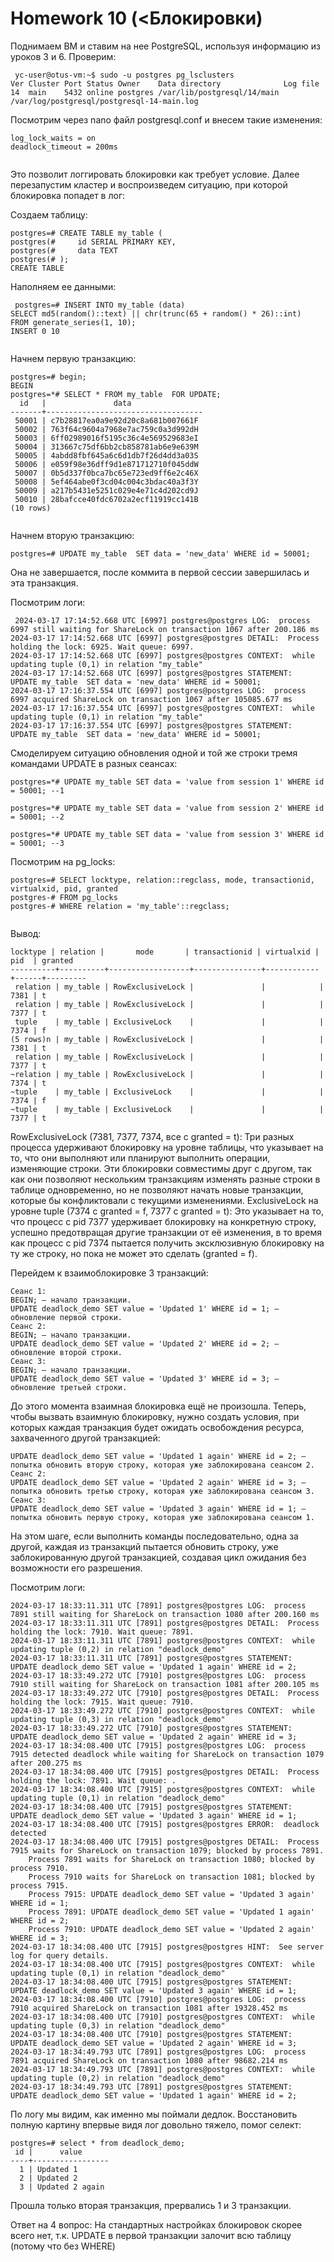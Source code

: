 # Homework 10 (<Блокировки)


Поднимаем ВМ и ставим на нее PostgreSQL, используя информацию из уроков 3 и 6.
Проверим:
```
 yc-user@otus-vm:~$ sudo -u postgres pg_lsclusters
Ver Cluster Port Status Owner    Data directory              Log file
14  main    5432 online postgres /var/lib/postgresql/14/main /var/log/postgresql/postgresql-14-main.log

```

Посмотрим через nano файл postgresql.conf и внесем такие изменения:

```
log_lock_waits = on
deadlock_timeout = 200ms


```
Это позволит логгировать блокировки как требует условие.
Далее перезапустим кластер и воспроизведем ситуацию, при которой блокировка попадет в лог:

Создаем таблицу:
```
postgres=# CREATE TABLE my_table (
postgres(#     id SERIAL PRIMARY KEY,
postgres(#     data TEXT
postgres(# );
CREATE TABLE

```
Наполняем ее данными:



```
 postgres=# INSERT INTO my_table (data) 
SELECT md5(random()::text) || chr(trunc(65 + random() * 26)::int)
FROM generate_series(1, 10);
INSERT 0 10


```

Начнем первую транзакцию:
```
postgres=# begin;
BEGIN
postgres=*# SELECT * FROM my_table  FOR UPDATE;
  id   |               data                
-------+-----------------------------------
 50001 | c7b28817ea0a9e92d20c8a681b007661F
 50002 | 763f64c9604a7968e7ac759c0a3d992dH
 50003 | 6ff02989016f5195c36c4e569529683eI
 50004 | 313667c75df6bb2cb858781ab6e9e639M
 50005 | 4abdd8fbf645a6c6d1db7f26d4dd3a03S
 50006 | e059f98e36dff9d1e871712710f045ddW
 50007 | 0b5d337f0bca7bc65e723ed9ff6e2c46X
 50008 | 5ef464abe0f3cd04c004c3bdac40a3f3Y
 50009 | a217b5431e5251c029e4e71c4d202cd9J
 50010 | 28bafcce40fdc6702a2ecf11919cc141B
(10 rows)
      
```
Начнем вторую транзакцию:

```
postgres=# UPDATE my_table  SET data = 'new_data' WHERE id = 50001;
```
Она не завершается, после коммита в первой сессии завершилась и эта транзакция.

Посмотрим логи:


```
 2024-03-17 17:14:52.668 UTC [6997] postgres@postgres LOG:  process 6997 still waiting for ShareLock on transaction 1067 after 200.186 ms
2024-03-17 17:14:52.668 UTC [6997] postgres@postgres DETAIL:  Process holding the lock: 6925. Wait queue: 6997.
2024-03-17 17:14:52.668 UTC [6997] postgres@postgres CONTEXT:  while updating tuple (0,1) in relation "my_table"
2024-03-17 17:14:52.668 UTC [6997] postgres@postgres STATEMENT:  UPDATE my_table  SET data = 'new_data' WHERE id = 50001;
2024-03-17 17:16:37.554 UTC [6997] postgres@postgres LOG:  process 6997 acquired ShareLock on transaction 1067 after 105085.677 ms
2024-03-17 17:16:37.554 UTC [6997] postgres@postgres CONTEXT:  while updating tuple (0,1) in relation "my_table"
2024-03-17 17:16:37.554 UTC [6997] postgres@postgres STATEMENT:  UPDATE my_table  SET data = 'new_data' WHERE id = 50001;
```

Смоделируем ситуацию обновления одной и той же строки тремя командами UPDATE в разных сеансах:


```
postgres=*# UPDATE my_table SET data = 'value from session 1' WHERE id = 50001; --1

postgres=*# UPDATE my_table SET data = 'value from session 2' WHERE id = 50001; --2

postgres=*# UPDATE my_table SET data = 'value from session 3' WHERE id = 50001; --3
```
Посмотрим на pg_locks:

```
postgres=# SELECT locktype, relation::regclass, mode, transactionid, virtualxid, pid, granted
postgres-# FROM pg_locks
postgres-# WHERE relation = 'my_table'::regclass;


```
Вывод:
```
locktype | relation |       mode       | transactionid | virtualxid | pid  | granted 
----------+----------+------------------+---------------+------------+------+---------
 relation | my_table | RowExclusiveLock |               |            | 7381 | t
 relation | my_table | RowExclusiveLock |               |            | 7377 | t
 tuple    | my_table | ExclusiveLock    |               |            | 7374 | f
(5 rows)n | my_table | RowExclusiveLock |               |            | 7381 | t
 relation | my_table | RowExclusiveLock |               |            | 7377 | t
~relation | my_table | RowExclusiveLock |               |            | 7374 | t
~tuple    | my_table | ExclusiveLock    |               |            | 7374 | f
~tuple    | my_table | ExclusiveLock    |               |            | 7377 | t

```
RowExclusiveLock (7381, 7377, 7374, все с granted = t): Три разных процесса удерживают блокировку на уровне таблицы, что указывает на то, что они выполняют или планируют выполнить операции, изменяющие строки. Эти блокировки совместимы друг с другом, так как они позволяют нескольким транзакциям изменять разные строки в таблице одновременно, но не позволяют начать новые транзакции, которые бы конфликтовали с текущими изменениями.
ExclusiveLock на уровне tuple (7374 с granted = f, 7377 с granted = t): Это указывает на то, что процесс с pid 7377 удерживает блокировку на конкретную строку, успешно предотвращая другие транзакции от её изменения, в то время как процесс с pid 7374 пытается получить эксклюзивную блокировку на ту же строку, но пока не может это сделать (granted = f).


Перейдем к взаимоблокировке 3 транзакций:
```
Сеанс 1:
BEGIN; — начало транзакции.
UPDATE deadlock_demo SET value = 'Updated 1' WHERE id = 1; — обновление первой строки.
Сеанс 2:
BEGIN; — начало транзакции.
UPDATE deadlock_demo SET value = 'Updated 2' WHERE id = 2; — обновление второй строки.
Сеанс 3:
BEGIN; — начало транзакции.
UPDATE deadlock_demo SET value = 'Updated 3' WHERE id = 3; — обновление третьей строки.
```

До этого момента взаимная блокировка ещё не произошла. Теперь, чтобы вызвать взаимную блокировку, нужно создать условия, при которых каждая транзакция будет ожидать освобождения ресурса, захваченного другой транзакцией:


```
UPDATE deadlock_demo SET value = 'Updated 1 again' WHERE id = 2; — попытка обновить вторую строку, которая уже заблокирована сеансом 2.
Сеанс 2:
UPDATE deadlock_demo SET value = 'Updated 2 again' WHERE id = 3; — попытка обновить третью строку, которая уже заблокирована сеансом 3.
Сеанс 3:
UPDATE deadlock_demo SET value = 'Updated 3 again' WHERE id = 1; — попытка обновить первую строку, которая уже заблокирована сеансом 1.
```
На этом шаге, если выполнить команды последовательно, одна за другой, каждая из транзакций пытается обновить строку, уже заблокированную другой транзакцией, создавая цикл ожидания без возможности его разрешения.

Посмотрим логи:
```
2024-03-17 18:33:11.311 UTC [7891] postgres@postgres LOG:  process 7891 still waiting for ShareLock on transaction 1080 after 200.160 ms
2024-03-17 18:33:11.311 UTC [7891] postgres@postgres DETAIL:  Process holding the lock: 7910. Wait queue: 7891.
2024-03-17 18:33:11.311 UTC [7891] postgres@postgres CONTEXT:  while updating tuple (0,2) in relation "deadlock_demo"
2024-03-17 18:33:11.311 UTC [7891] postgres@postgres STATEMENT:  UPDATE deadlock_demo SET value = 'Updated 1 again' WHERE id = 2;
2024-03-17 18:33:49.272 UTC [7910] postgres@postgres LOG:  process 7910 still waiting for ShareLock on transaction 1081 after 200.105 ms
2024-03-17 18:33:49.272 UTC [7910] postgres@postgres DETAIL:  Process holding the lock: 7915. Wait queue: 7910.
2024-03-17 18:33:49.272 UTC [7910] postgres@postgres CONTEXT:  while updating tuple (0,3) in relation "deadlock_demo"
2024-03-17 18:33:49.272 UTC [7910] postgres@postgres STATEMENT:  UPDATE deadlock_demo SET value = 'Updated 2 again' WHERE id = 3;
2024-03-17 18:34:08.400 UTC [7915] postgres@postgres LOG:  process 7915 detected deadlock while waiting for ShareLock on transaction 1079 after 200.275 ms
2024-03-17 18:34:08.400 UTC [7915] postgres@postgres DETAIL:  Process holding the lock: 7891. Wait queue: .
2024-03-17 18:34:08.400 UTC [7915] postgres@postgres CONTEXT:  while updating tuple (0,1) in relation "deadlock_demo"
2024-03-17 18:34:08.400 UTC [7915] postgres@postgres STATEMENT:  UPDATE deadlock_demo SET value = 'Updated 3 again' WHERE id = 1;
2024-03-17 18:34:08.400 UTC [7915] postgres@postgres ERROR:  deadlock detected
2024-03-17 18:34:08.400 UTC [7915] postgres@postgres DETAIL:  Process 7915 waits for ShareLock on transaction 1079; blocked by process 7891.
	Process 7891 waits for ShareLock on transaction 1080; blocked by process 7910.
	Process 7910 waits for ShareLock on transaction 1081; blocked by process 7915.
	Process 7915: UPDATE deadlock_demo SET value = 'Updated 3 again' WHERE id = 1;
	Process 7891: UPDATE deadlock_demo SET value = 'Updated 1 again' WHERE id = 2;
	Process 7910: UPDATE deadlock_demo SET value = 'Updated 2 again' WHERE id = 3;
2024-03-17 18:34:08.400 UTC [7915] postgres@postgres HINT:  See server log for query details.
2024-03-17 18:34:08.400 UTC [7915] postgres@postgres CONTEXT:  while updating tuple (0,1) in relation "deadlock_demo"
2024-03-17 18:34:08.400 UTC [7915] postgres@postgres STATEMENT:  UPDATE deadlock_demo SET value = 'Updated 3 again' WHERE id = 1;
2024-03-17 18:34:08.400 UTC [7910] postgres@postgres LOG:  process 7910 acquired ShareLock on transaction 1081 after 19328.452 ms
2024-03-17 18:34:08.400 UTC [7910] postgres@postgres CONTEXT:  while updating tuple (0,3) in relation "deadlock_demo"
2024-03-17 18:34:08.400 UTC [7910] postgres@postgres STATEMENT:  UPDATE deadlock_demo SET value = 'Updated 2 again' WHERE id = 3;
2024-03-17 18:34:49.793 UTC [7891] postgres@postgres LOG:  process 7891 acquired ShareLock on transaction 1080 after 98682.214 ms
2024-03-17 18:34:49.793 UTC [7891] postgres@postgres CONTEXT:  while updating tuple (0,2) in relation "deadlock_demo"
2024-03-17 18:34:49.793 UTC [7891] postgres@postgres STATEMENT:  UPDATE deadlock_demo SET value = 'Updated 1 again' WHERE id = 2;
```
По логу мы видим, как именно мы поймали дедлок. Восстановить полную картину впервые видя лог довольно тяжело, помог селект:


```
postgres=# select * from deadlock_demo;
 id |      value      
----+-----------------
  1 | Updated 1
  2 | Updated 2
  3 | Updated 2 again
```
Прошла только вторая транзакция, прервались 1 и 3 транзакции.

Ответ на 4 вопрос: На стандартных настройках блокировок скорее всего нет, т.к. UPDATE в первой транзакции залочит всю таблицу (потому что без WHERE)


